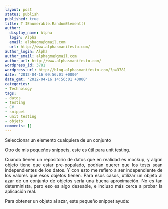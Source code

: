 ```yaml
---
layout: post
status: publish
published: true
title: T IEnumerable.RandomElement()
author:
  display_name: Alpha
  login: Alpha
  email: alphagma@gmail.com
  url: http://www.alphasmanifesto.com/
author_login: Alpha
author_email: alphagma@gmail.com
author_url: http://www.alphasmanifesto.com/
wordpress_id: 3781
wordpress_url: http://blog.alphasmanifesto.com/?p=3781
date: '2012-04-16 09:56:01 +0000'
date_gmt: '2012-04-16 14:56:01 +0000'
categories:
- Technology
tags:
- datos
- testing
- C#
- snippet
- unit testing
- objeto
comments: []
---
```

Seleccionar un elemento cualquiera de un conjunto

<p style="text-align: justify;">Otro de mis peque&ntilde;os snippets, este es &uacute;til para unit testing.</p>
<p style="text-align: justify;">Cuando tienen un repositorio de datos que en realidad es mockup, y alg&uacute;n objeto tiene que estar pre-populado, podr&iacute;an querer que los tests sean independientes de los datos. Y con esto me refiero a ser independiente de los valores que esos objetos tienen. Para esos casos, utilizar un objeto al azar de un conjunto de objetos ser&iacute;a una buena aproximaci&oacute;n. No es tan determinista, pero eso es algo deseable, e incluso m&aacute;s cerca a probar la aplicaci&oacute;n real.</p>
<p style="text-align: justify;">Para obtener un objeto al azar, este peque&ntilde;o snippet ayuda:</p>
<p><script src="https://gist.github.com/2399155.js?file=RandomElement.cs"></script></p>
